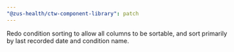 ```yaml
---
"@zus-health/ctw-component-library": patch
---
```


Redo condition sorting to allow all columns to be sortable, and sort primarily by last recorded date and condition name.
